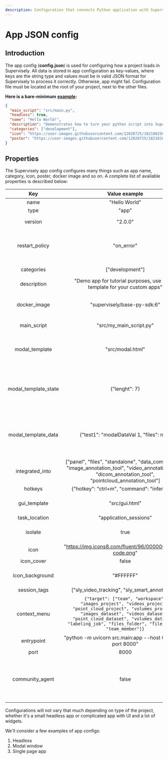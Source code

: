 ```yaml
---
description: Configuration that connects Python application with Supervisely
---
```


# App JSON config

## Introduction

The app config (**config.json**) is used for configuring how a project loads in Supervisely. All data is stored in app configuration as key-values, where keys are the string type and values must be in valid JSON format for Supervisely to process it correctly. Otherwise, app might fail. Configuration file must be located at the root of your project, next to the other files.

**Here is a bare-minimum** [**example**](https://github.com/supervisely-ecosystem/hello-world-app/blob/master/config.json)**:**

```json
{
  "main_script": "src/main.py",
  "headless": true,
  "name": "Hello World!",
  "description": "Demonstrates how to turn your python script into Supervisely App",
  "categories": ["development"],
  "icon": "https://user-images.githubusercontent.com/12828725/182186256-5ee663ad-25c7-4a62-9af1-fbfdca715b57.png",
  "poster": "https://user-images.githubusercontent.com/12828725/182181033-d0d1a690-8388-472e-8862-e0cacbd4f082.png"
}
```

## Properties

The Supervisely app config configures many things such as app name, category, icon, poster, docker image and so on. A complete list of available properties is described below:

|           Key          |                                                                                                                         Value example                                                                                                                        |                          Description                          |
| :--------------------: | :----------------------------------------------------------------------------------------------------------------------------------------------------------------------------------------------------------------------------------------------------------: | :-----------------------------------------------------------: |
|          name          |                                                                                                                         "Hello World"                                                                                                                        |                            App name                           |
|          type          |                                                                                                                             "app"                                                                                                                            |                                                               |
|         version        |                                                                                                                            "2.0.0"                                                                                                                           |                       App engine version                      |
|     restart\_policy    |                                                                                                                          "on\_error"                                                                                                                         |           Restarts app when certain condition occurs          |
|       categories       |                                                                                                                       \["development"]                                                                                                                       |                          App category                         |
|       description      |                                                                                          "Demo app for tutorial purposes, use it as a template for your custom apps"                                                                                         |                        App description                        |
|      docker\_image     |                                                                                                                  "supervisely/base-py-sdk:6"                                                                                                                 |                Docker image used to run the app               |
|      main\_script      |                                                                                                                   "src/my\_main\_script.py"                                                                                                                  |                      Path to main script                      |
|     modal\_template    |                                                                                                                       "src/modal.html"                                                                                                                       |               Path to modal window html template              |
| modal\_template\_state |                                                                                                                         {"lenght": 7}                                                                                                                        | Initialize default values for state variables in modal window |
|  modal\_template\_data |                                                                                                           {"test1": "modalDataVal 1, "files": null}                                                                                                          |  Initialize default values for data variables in modal window |
|    integrated\_into    |                                             \["panel", "files", "standalone", "data\_commander", "image\_annotation\_tool", "video\_annotation\_tool", "dicom\_annotation\_tool", "pointcloud\_annotation\_tool"]                                            |                                                               |
|         hotkeys        |                                                                                                         {"hotkey": "ctrl+m", "command": "inference"}                                                                                                         |                                                               |
|      gui\_template     |                                                                                                                        "src/gui.html"                                                                                                                        |                   Path to gui html template                   |
|     task\_location     |                                                                                                                    "application\_sessions"                                                                                                                   |                                                               |
|         isolate        |                                                                                                                             true                                                                                                                             |               Runs app in the isolated container              |
|          icon          |                                                                                                   "https://img.icons8.com/fluent/96/000000/source-code.png"                                                                                                  |                            App icon                           |
|       icon\_cover      |                                                                                                                             false                                                                                                                            |                                                               |
|    icon\_background    |                                                                                                                           "#FFFFFF"                                                                                                                          |                   App icon background color                   |
|      session\_tags     |                                                                                                      \["sly\_video\_tracking", "sly\_smart\_annotation"]                                                                                                     |                                                               |
|      context\_menu     | `{"target": ["team", "workspace", "images_project", "videos_project", "point_cloud_project", "volumes_project", "images_dataset", "videos_dataset", "point_cloud_dataset", "volumes_dataset", "labeling_job", "files_folder", "files_file", "team_member"]}` |     Determines where the application can be launched from     |
|       entrypoint       |                                                                                                  "python -m uvicorn src.main:app --host 0.0.0.0 --port 8000"                                                                                                 |                                                               |
|          port          |                                                                                                                             8000                                                                                                                             |                                                               |
|    community\_agent    |                                                                                                                             false                                                                                                                            |     Determines if app can be launched from community agent    |

Configurations will not vary that much depending on type of the project, whether it's a small headless app or complicated app with UI and a lot of widgets.

We'll consider a few examples of app configs:

1. Headless
2. Modal window
3. Single page app
